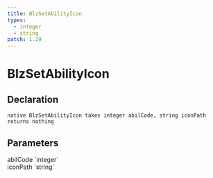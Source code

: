 ```yaml
---
title: BlzSetAbilityIcon
types:
  - integer
  - string
patch: 1.29
---
```


# BlzSetAbilityIcon

## Declaration

```
native BlzSetAbilityIcon takes integer abilCode, string iconPath returns nothing
```

## Parameters
<dl>
  <dt>abilCode `integer`</dt>
  <dd></dd>

  <dt>iconPath `string`</dt>
  <dd></dd>
</dl>